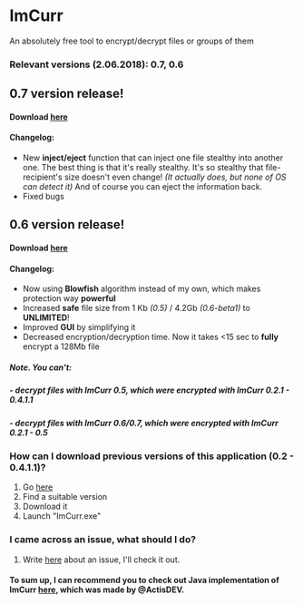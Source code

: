 # ImCurr
An absolutely free tool to encrypt/decrypt files or groups of them

### Relevant versions (2.06.2018): 0.7, 0.6

## 0.7 version release!
#### Download [here](https://github.com/IngeniousA/ImCurr/releases/tag/0.7.0)
#### Changelog:
- New **inject/eject** function that can inject one file stealthy into another one. The best thing is that it's really stealthy. It's so stealthy that file-recipient's size doesn't even change! *(It actually does, but none of OS can detect it)* And of course you can eject the information back.
- Fixed bugs

## 0.6 version release!
#### Download [here](https://github.com/IngeniousA/ImCurr/releases/tag/0.6.0)
#### Changelog:
- Now using **Blowfish** algorithm instead of my own, which makes protection way **powerful**
- Increased **safe** file size from 1 Kb *(0.5)* / 4.2Gb *(0.6-beta1)* to **UNLIMITED**!
- Improved **GUI** by simplifying it
- Decreased encryption/decryption time. Now it takes <15 sec to **fully** encrypt a 128Mb file

##### Note. You can't:
##### - decrypt files with ImCurr **0.5**, which were encrypted with ImCurr **0.2.1** - **0.4.1.1**
##### - decrypt files with ImCurr **0.6/0.7**, which were encrypted with ImCurr **0.2.1** - **0.5**

### How can I download previous versions of this application (0.2 - 0.4.1.1)?
  1. Go [here](https://yadi.sk/d/lxN53sFw3KgY9V)
  2. Find a suitable version
  3. Download it
  2. Launch "ImCurr.exe"

### I came across an issue, what should I do?
  1. Write [here](https://github.com/IngeniousA/ImCurr/issues) about an issue, I'll check it out.

#### To sum up, I can recommend you to check out Java implementation of ImCurr [here](https://github.com/ActisDEV/imCurrJVM/releases), which was made by @ActisDEV.
